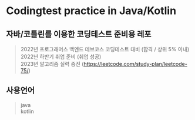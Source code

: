 # Codingtest practice in Java/Kotlin

## 자바/코틀린를 이용한 코딩테스트 준비용 레포
> 2022년 프로그래머스 백엔드 데브코스 코딩테스트 대비 (합격 / 상위 5% 이내)  
> 2022년 하반기 취업 준비 (취업 성공)  
> 2023년 알고리즘 실력 증진 (https://leetcode.com/study-plan/leetcode-75/)

## 사용언어
> java  
> kotlin

